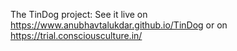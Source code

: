 The TinDog project: See it live on https://www.anubhavtalukdar.github.io/TinDog
or on https://trial.consciousculture.in/
